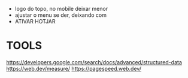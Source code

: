 - logo do topo, no mobile deixar menor
- ajustar o menu se der, deixando com 
- ATIVAR HOTJAR
# TOOLS
https://developers.google.com/search/docs/advanced/structured-data
https://web.dev/measure/
https://pagespeed.web.dev/

